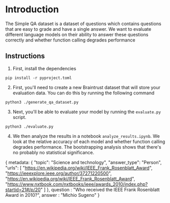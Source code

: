 # Introduction

The Simple QA dataset is a dataset of questions which contains questions that are easy to grade and have a single answer. We want to evaluate different language models on their ability to answer these questions correctly and whether function calling degrades performance

## Instructions

1. First, install the dependencies

```
pip install -r pyproject.toml
```

2. First, you'll need to create a new Braintrust dataset that will store your evaluation data. You can do this by running the following command

```
python3 ./generate_qa_dataset.py
```

3. Next, you'll be able to evaluate your model by running the `evaluate.py` script.

```
python3 ./evaluate.py
```

4. We then analyze the results in a notebook `analyze_results.ipynb`. We look at the relative accuracy of each model and whether function calling degrades performance. The bootstrapping analysis shows that there's no probably no statistical significance.

{
metadata: {
"topic": "Science and technology",
"answer_type": "Person",
"urls": [
"https://en.wikipedia.org/wiki/IEEE_Frank_Rosenblatt_Award",
"https://ieeexplore.ieee.org/author/37271220500",
"https://en.wikipedia.org/wiki/IEEE_Frank_Rosenblatt_Award",
"https://www.nxtbook.com/nxtbooks/ieee/awards_2010/index.php?startid=21#/p/20"
]
},
question : "Who received the IEEE Frank Rosenblatt Award in 2010?",
answer : "Michio Sugeno"
}
